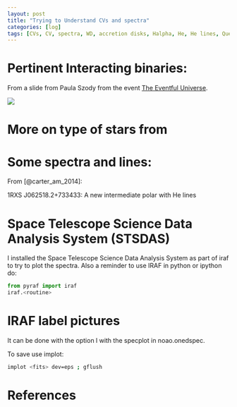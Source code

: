 ```yaml
---
layout: post
title: "Trying to Understand CVs and spectra"
categories: [log]
tags: [CVs, CV, spectra, WD, accretion disks, Halpha, He, He lines, Questions, pyraf, stsdas]
---
```


# Pertinent Interacting binaries:


From a slide from Paula Szody from the event [The Eventful Universe](https://www.noao.edu/meetings/eventful-universe/).

![]({{site.baseurl}}/images/typesbinaries.png)


# More on type of stars from 


# Some spectra and lines:

From [@carter_am_2014]:


1RXS J062518.2+733433: A new intermediate polar with He lines


#  Space Telescope Science Data Analysis System (STSDAS)

I installed the Space Telescope Science Data Analysis System as part of iraf to try to plot the spectra. Also a reminder to use IRAF in python or ipython do:

```python
from pyraf import iraf
iraf.<routine>
```


# IRAF label pictures

It can be done with the option l with the specplot in noao.onedspec.

To save use implot:

```bash
implot <fits> dev=eps ; gflush
```









# References
